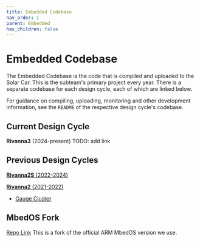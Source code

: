 ```yaml
---
title: Embedded Codebase
nav_order: 1
parent: Embedded
has_children: false
---
```


# Embedded Codebase

The Embedded Codebase is the code that is compiled and uploaded to the Solar Car. This is the subteam's primary project every year. There is a separate codebase for each design cycle, each of which are linked below. 

For guidance on compiling, uploading, monitoring and other development information, see the `README` of the respective design cycle's codebase.

## Current Design Cycle

**Rivanna3** (2024-present)    TODO: add link


## Previous Design Cycles
[**Rivanna2S** (2022-2024)](https://github.com/solarcaratuva/Rivanna2S)

[**Rivanna2** (2021-2022)](https://github.com/solarcaratuva/Rivanna2)
- [Gauge Cluster](https://github.com/solarcaratuva/gauge-cluster)


## MbedOS Fork
[Repo Link](https://github.com/solarcaratuva/mbed-os)
This is a fork of the official ARM MbedOS version we use.